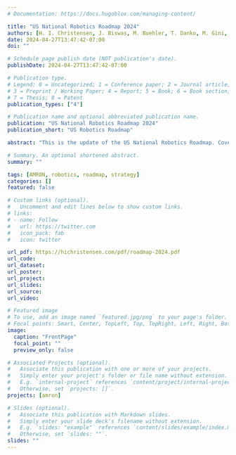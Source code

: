 ```yaml
---
# Documentation: https://docs.hugoblox.com/managing-content/

title: "US National Robotics Roadmap 2024"
authors: [H. I. Christensen, J. Biswas, M. Buehler, T. Danko, M. Gini, P. Khargonekar, M. Mataric, A. Okamura, N. Papanikolopoulos, B. Smart, M. Tolley, H. Yanco, and W. Zhang]
date: 2024-04-27T13:47:42-07:00
doi: ""

# Schedule page publish date (NOT publication's date).
publishDate: 2024-04-27T13:47:42-07:00

# Publication type.
# Legend: 0 = Uncategorized; 1 = Conference paper; 2 = Journal article;
# 3 = Preprint / Working Paper; 4 = Report; 5 = Book; 6 = Book section;
# 7 = Thesis; 8 = Patent
publication_types: ["4"]

# Publication name and optional abbreviated publication name.
publication: "US National Robotics Roadmap 2024"
publication_short: "US Robotics Roadmap"

abstract: "This is the update of the US National Robotics Roadmap. Covering Megatrends, business opportunities, obstacles to progress and outlines a plan for R&D, training and translation to deliver on the societal need for growth to retain leadership"

# Summary. An optional shortened abstract.
summary: ""

tags: [AMRON, robotics, roadmap, strategy]
categories: []
featured: false

# Custom links (optional).
#   Uncomment and edit lines below to show custom links.
# links:
# - name: Follow
#   url: https://twitter.com
#   icon_pack: fab
#   icon: twitter

url_pdf: https://hichristensen.com/pdf/roadmap-2024.pdf
url_code:
url_dataset:
url_poster:
url_project:
url_slides:
url_source:
url_video:

# Featured image
# To use, add an image named `featured.jpg/png` to your page's folder. 
# Focal points: Smart, Center, TopLeft, Top, TopRight, Left, Right, BottomLeft, Bottom, BottomRight.
image:
  caption: "FrontPage"
  focal_point: ""
  preview_only: false

# Associated Projects (optional).
#   Associate this publication with one or more of your projects.
#   Simply enter your project's folder or file name without extension.
#   E.g. `internal-project` references `content/project/internal-project/index.md`.
#   Otherwise, set `projects: []`.
projects: [amron]

# Slides (optional).
#   Associate this publication with Markdown slides.
#   Simply enter your slide deck's filename without extension.
#   E.g. `slides: "example"` references `content/slides/example/index.md`.
#   Otherwise, set `slides: ""`.
slides: ""
---
```

